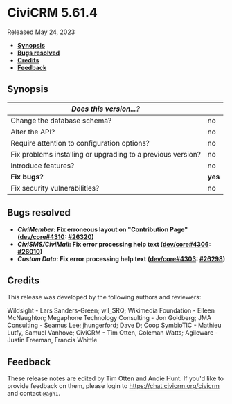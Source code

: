 # CiviCRM 5.61.4

Released May 24, 2023

- **[Synopsis](#synopsis)**
- **[Bugs resolved](#bugs)**
- **[Credits](#credits)**
- **[Feedback](#feedback)**

## <a name="synopsis"></a>Synopsis

| *Does this version...?*                                         |          |
| --------------------------------------------------------------- | -------- |
| Change the database schema?                                     | no       |
| Alter the API?                                                  | no       |
| Require attention to configuration options?                     | no       |
| Fix problems installing or upgrading to a previous version?     | no       |
| Introduce features?                                             | no       |
| **Fix bugs?**                                                   | **yes**  |
| Fix security vulnerabilities?                                   | no       |

## <a name="bugs"></a>Bugs resolved

* **_CiviMember_: Fix erroneous layout on "Contribution Page" ([dev/core#4310](https://lab.civicrm.org/dev/core/-/issues/4310): [#26320](https://github.com/civicrm/civicrm-core/pull/26320))**
* **_CiviSMS/CiviMail_: Fix error processing help text ([dev/core#4306](https://lab.civicrm.org/dev/core/-/issues/4306): [#26010](https://github.com/civicrm/civicrm-core/pull/26010))**
* **_Custom Data_: Fix error processing help text ([dev/core#4303](https://lab.civicrm.org/dev/core/-/issues/4303): [#26298](https://github.com/civicrm/civicrm-core/pull/26298))**

## <a name="credits"></a>Credits

This release was developed by the following authors and reviewers:

Wildsight - Lars Sanders-Green; wil_SRQ; Wikimedia Foundation - Eileen McNaughton;
Megaphone Technology Consulting - Jon Goldberg; JMA Consulting - Seamus Lee;
jhungerford; Dave D; Coop SymbioTIC - Mathieu Lutfy, Samuel Vanhove; CiviCRM - Tim
Otten, Coleman Watts; Agileware - Justin Freeman, Francis Whittle

## <a name="feedback"></a>Feedback

These release notes are edited by Tim Otten and Andie Hunt.  If you'd like to
provide feedback on them, please login to https://chat.civicrm.org/civicrm and
contact `@agh1`.
